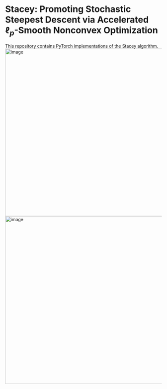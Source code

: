 # Stacey: Promoting Stochastic Steepest Descent via Accelerated $\ell_p$-Smooth Nonconvex Optimization
This repository contains PyTorch implementations of the Stacey algorithm.
<img width="538" alt="image" src="https://github.com/user-attachments/assets/8a7ca85e-c7d6-494e-a315-50b7ca6a6a11" />
<img width="539" alt="image" src="https://github.com/user-attachments/assets/d7ea534b-9b62-4255-99e8-86955b6d8208" />

